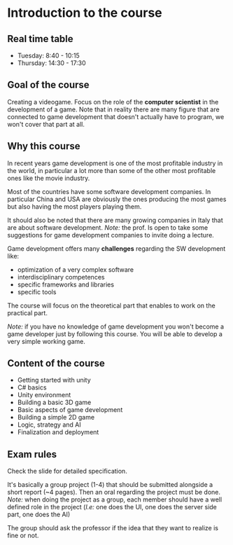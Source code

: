 # Introduction to the course

## Real time table

- Tuesday: 8:40 - 10:15
- Thursday: 14:30 - 17:30

## Goal of the course

Creating a videogame. Focus on the role of the **computer scientist** in the development of a game. Note that in reality there are many figure that are connected to game development that doesn't actually have to program, we won't cover that part at all.

## Why this course

In recent years game development is one of the most profitable industry in the world, in particular a lot more than some of the other most profitable ones like the movie industry.

Most of the countries have some software development companies. In particular China and USA are obviously the ones producing the most games but also having the most players playing them.

It should also be noted that there are many growing companies in Italy that are about software development. *Note:* the prof. Is open to take some suggestions for game development companies to invite doing a lecture.

Game development offers many **challenges** regarding the SW development like:

- optimization of a very complex software
- interdisciplinary competences
- specific frameworks and libraries
- specific tools

The course will focus on the theoretical part that enables to work on the practical part.

*Note:* if you have no knowledge of game development you won't become a game developer just by following this course. You will be able to develop a very simple working game.

## Content of the course

- Getting started with unity
- C# basics
- Unity environment
- Building a basic 3D game
- Basic aspects of game development
- Building a simple 2D game
- Logic, strategy and AI
- Finalization and deployment

## Exam rules

Check the slide for detailed specification.

It's basically a group project (1-4) that should be submitted alongside a short report (~4 pages). Then an oral regarding the project must be done. *Note:* when doing the project as a group, each member should have a well defined role in the project (*I.e:* one does the UI, one does the server side part, one does the AI)

The group should ask the professor if the idea that they want to realize is fine or not.
